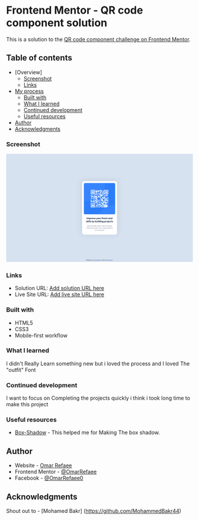 # Frontend Mentor - QR code component solution

This is a solution to the [QR code component challenge on Frontend Mentor](https://www.frontendmentor.io/challenges/qr-code-component-iux_sIO_H).

## Table of contents

- [Overview]
  - [Screenshot](#screenshot)
  - [Links](#links)
- [My process](#my-process)
  - [Built with](#built-with)
  - [What I learned](#what-i-learned)
  - [Continued development](#continued-development)
  - [Useful resources](#useful-resources)
- [Author](#author)
- [Acknowledgments](#acknowledgments)

### Screenshot

![](/images/screenshot.png)


### Links

- Solution URL: [Add solution URL here](https://your-solution-url.com)
- Live Site URL: [Add live site URL here](https://your-live-site-url.com)

### Built with

- HTML5
- CSS3
- Mobile-first workflow

### What I learned

I didn't Really Learn something new but i loved the process and I loved The "outfit" Font

### Continued development

I want to focus on Completing the projects quickly i think i took long time to make this project

### Useful resources

- [Box-Shadow](https://box-shadow.dev/) - This helped me for Making The box shadow.

## Author

- Website - [Omar Refaee](https://github.com/OmarRefaee)
- Frontend Mentor - [@OmarRefaee](https://www.frontendmentor.io/profile/OmarRefaee)
- Facebook - [@OmarRefaee0](https://www.facebook.com/OmarRefaee0)

## Acknowledgments

Shout out to - [Mohamed Bakr] (https://github.com/MohammedBakr44)
